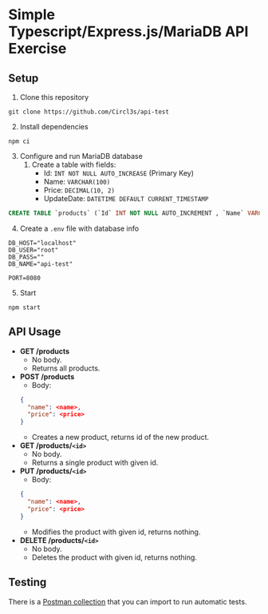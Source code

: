 # Simple Typescript/Express.js/MariaDB API Exercise
## Setup
1. Clone this repository
```
git clone https://github.com/Circl3s/api-test
```
2. Install dependencies
```
npm ci
```
3. Configure and run MariaDB database
    1. Create a table with fields:
        - Id: `INT NOT NULL AUTO_INCREASE` (Primary Key)
        - Name: `VARCHAR(100)`
        - Price: `DECIMAL(10, 2)`
        - UpdateDate: `DATETIME DEFAULT CURRENT_TIMESTAMP`
```SQL
CREATE TABLE `products` (`Id` INT NOT NULL AUTO_INCREMENT , `Name` VARCHAR(100), `Price` DECIMAL(10, 2), `UpdateDate` DATETIME DEFAULT CURRENT_TIMESTAMP , PRIMARY KEY (`Id`));
```
4. Create a `.env` file with database info
```.env
DB_HOST="localhost"
DB_USER="root"
DB_PASS=""
DB_NAME="api-test"

PORT=8080
```
5. Start
```
npm start
```
## API Usage
- **GET /products**
    - No body.
    - Returns all products.
- **POST /products**
    - Body:
    ```json
    {
      "name": <name>,
      "price": <price>
    }
    ```
    - Creates a new product, returns id of the new product.
- **GET /products/`<id>`**
    - No body.
    - Returns a single product with given id.
- **PUT /products/`<id>`**
    - Body:
    ```json
    {
      "name": <name>,
      "price": <price>
    }
    ```
    - Modifies the product with given id, returns nothing.
- **DELETE /products/`<id>`**
    - No body.
    - Deletes the product with given id, returns nothing.

## Testing
There is a [Postman collection](https://raw.githubusercontent.com/Circl3s/api-test/master/postman_collection.json) that you can import to run automatic tests.
